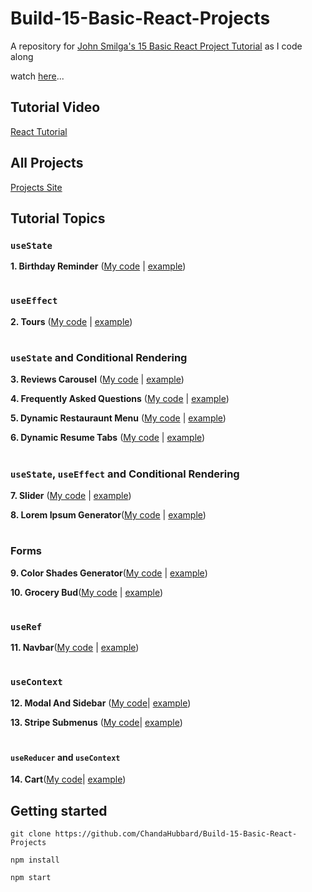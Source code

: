 # Build-15-Basic-React-Projects

A repository for [John Smilga's 15 Basic React Project Tutorial](https://react-projects.netlify.app/) as I code along

watch [here](https://www.youtube.com/watch?v=a_7Z7C_JCyo&t=7s&ab_channel=freeCodeCamp.org)...

## Tutorial Video

[React Tutorial](https://youtu.be/iZhV0bILFb0)

## All Projects

[Projects Site](https://react-projects.netlify.app/)

## Tutorial Topics

### `useState`

<b> 1. Birthday Reminder</b> ([My code](https://github.com/ChandaHubbard/Build-15-Basic-React-Projects/tree/main/1-birthday-reminder) | [example](https://react-projects-1-birthday-reminder.netlify.app/))
#
### `useEffect` 

<b>2. Tours</b> ([My code](https://github.com/ChandaHubbard/Build-15-Basic-React-Projects/tree/main/2-tours) | [example](https://react-projects-2-tours.netlify.app/))
#
### `useState` and Conditional Rendering

<b>3. Reviews Carousel</b> ([My code](https://github.com/ChandaHubbard/Build-15-Basic-React-Projects/tree/main/3-reviews) | [example](https://react-projects-3-reviews.netlify.app/))

<b>4. Frequently Asked Questions</b> ([My code](https://github.com/ChandaHubbard/Build-15-Basic-React-Projects/tree/main/4-accordion) | [example](https://react-projects-4-accordion.netlify.app/))

<b>5. Dynamic Restauraunt Menu</b> ([My code](https://github.com/ChandaHubbard/Build-15-Basic-React-Projects/tree/main/5-menu) | [example](https://react-projects-5-menu.netlify.app/))

<b>6. Dynamic Resume Tabs</b> ([My code](https://github.com/ChandaHubbard/Build-15-Basic-React-Projects/tree/main/6-tabs) | [example](https://react-projects-6-tabs.netlify.app/))
#
### `useState`, `useEffect` and Conditional Rendering
<b>7. Slider</b> ([My code](https://github.com/ChandaHubbard/Build-15-Basic-React-Projects/tree/main/7-slider) | [example](https://react-projects-7-slider.netlify.app/))

<b>8. Lorem Ipsum Generator</b>([My code](https://github.com/Chanda-Abdul/Build-15-Basic-React-Projects/tree/main/8-lorem-ipsum) | [example](https://react-projects-8-lorem-ipsum-generator.netlify.app/))
#
### Forms
<b>9. Color Shades Generator</b>([My code](https://github.com/Chanda-Abdul/Build-15-Basic-React-Projects/tree/main/9-color-generator) | [example](https://react-projects-9-color-generator.netlify.app/))

<b>10. Grocery Bud</b>([My code](https://github.com/Chanda-Abdul/Build-15-Basic-React-Projects/tree/main/10-grocery-bud) | [example](https://react-projects-10-grocery-bud.netlify.app/))
#
### `useRef`

<b>11. Navbar</b>([My code](https://github.com/Chanda-Abdul/Build-15-Basic-React-Projects/tree/main/11-navbar) | [example](https://react-projects-11-navbar.netlify.app/))

#
### `useContext`

<b>12. Modal And Sidebar</b>
([My code](https://github.com/Chanda-Abdul/Build-15-Basic-React-Projects/tree/main/12-sidebar-modal)| [example](https://react-projects-12-sidebar-modal.netlify.app/))

<b>13. Stripe Submenus</b>
([My code](https://github.com/Chanda-Abdul/Build-15-Basic-React-Projects/tree/main/13-stripe-submenus)| [example](https://react-projects-13-stripe-submenus.netlify.app/))
#

#### `useReducer` and `useContext`

<b>14. Cart</b>([My code](https://github.com/Chanda-Abdul/Build-15-Basic-React-Projects/tree/main/14-cart)| [example](https://react-projects-14-usereducer-cart.netlify.app/))


<!-- 


#### React Router and useCallback

15. Cocktails

## Advanced Projects (Course Exclusive)

[Course Link](https://www.udemy.com/course/react-tutorial-and-projects-course/?couponCode=REACT-OCT)

16. Markdown Preview
17. Random Person
18. Pagination
19. Stock Photos
20. Dark Mode
21. Movie DB
22. Hacker News
23. Quiz

 -->
## Getting started

`git clone https://github.com/ChandaHubbard/Build-15-Basic-React-Projects`

`npm install`

`npm start`
